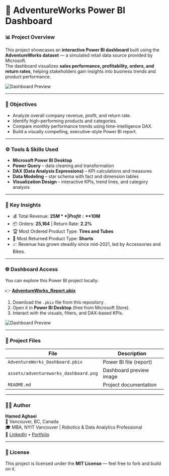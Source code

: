 # 🚀 AdventureWorks Power BI Dashboard

### 📊 Project Overview
This project showcases an **interactive Power BI dashboard** built using the **AdventureWorks dataset** — a simulated retail data source provided by Microsoft.  
The dashboard visualizes **sales performance, profitability, orders, and return rates**, helping stakeholders gain insights into business trends and product performance.

![Dashboard Preview](assets/adventureworks_dashboard.png)

---

### 🧠 Objectives
- Analyze overall company revenue, profit, and return rate.
- Identify high-performing products and categories.
- Compare monthly performance trends using time-intelligence DAX.
- Build a visually compelling, executive-style Power BI report.

---

### ⚙️ Tools & Skills Used
- **Microsoft Power BI Desktop**
- **Power Query** – data cleaning and transformation  
- **DAX (Data Analysis Expressions)** – KPI calculations and measures  
- **Data Modeling** – star schema with fact and dimension tables  
- **Visualization Design** – interactive KPIs, trend lines, and category analysis  

---

### 🧩 Key Insights
- 💰 Total Revenue: **$25M** | Profit: **$10M**  
- 📦 Orders: **25,164** | Return Rate: **2.2%**  
- 🏆 Most Ordered Product Type: **Tires and Tubes**  
- 🔁 Most Returned Product Type: **Shorts**  
- 📈 Revenue has grown steadily since mid-2021, led by Accessories and Bikes.

---

### 🌐 Dashboard Access
You can explore this Power BI project locally:

👉 [**AdventureWorks_Report.pbix**](assets/AdventureWorks_Report.pbix)

1. Download the `.pbix` file from this repository .
2. Open it in **Power BI Desktop** (free from Microsoft Store).
3. Interact with the visuals, filters, and DAX-based KPIs.

![Dashboard Preview](assets/adventureworks_dashboard.png)

---

### 🧰 Project Files
| File | Description |
|------|--------------|
| `AdventureWorks_Dashboard.pbix` | Power BI file (report) |
| `assets/adventureworks_dashboard.png` | Dashboard preview image |
| `README.md` | Project documentation |

---

### 👨‍💻 Author
**Hamed Aghaei**  
📍 Vancouver, BC, Canada  
🎓 MBA, NYIT Vancouver | Robotics & Data Analytics Professional  
🔗 [LinkedIn](https://www.linkedin.com/in/hamedaghaei) • [Portfolio](https://github.com/hamedaghaei74)

---

### 📜 License
This project is licensed under the **MIT License** — feel free to fork and build on it.
